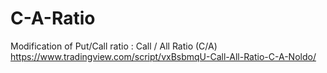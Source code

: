 # C-A-Ratio
Modification of Put/Call ratio : Call / All Ratio (C/A)
https://www.tradingview.com/script/vxBsbmqU-Call-All-Ratio-C-A-Noldo/
